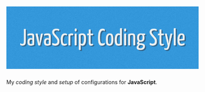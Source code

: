 # <img src="js-coding-style.png" alt="JavaScript Coding Style" border="0" />

My *coding style* and *setup* of configurations for **JavaScript**.

